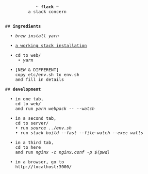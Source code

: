 <pre>


            ~ <b>flack</b> ~
         a slack concern


## <b>ingredients</b>

  • <i>brew install yarn</i>

  • <a href="https://github.com/commercialhaskell/stack/releases">a working stack installation</a>

  • cd to web/
     • <i>yarn</i>

  • [NEW & DIFFERENT]
    copy etc/env.sh to env.sh
    and fill in details

## <b>development</b>

  • in one tab,
    cd to web/
    and run <i>yarn webpack -- --watch</i>

  • in a second tab,
    cd to server/
    • run <i>source ../env.sh</i>
    • run <i>stack build --fast --file-watch --exec walls</i>

  • in a third tab,
    cd to here
    and run <i>nginx -c nginx.conf -p $(pwd)</i>

  • in a browser, go to
    http://localhost:3000/


</pre>
